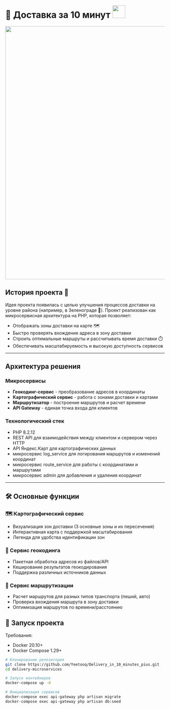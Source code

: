 # 🚀 Доставка за 10 минут <img src="https://media.tenor.com/yWSRmymbu5oAAAAC/delivery-fast.gif" width="40">

<div align="center">
  <img src="https://github.com/user-attachments/assets/ae5c0959-8f2f-4e7c-b515-92eaebaefdca" width="800">
</div>

## История проекта 📖

Идея проекта появилась с целью улучшения процессов доставки на уровне района (например, в Зеленограде 🌆). Проект реализован как микросервисная архитектура на PHP, которая позволяет:

- Отображать зоны доставки на карте 🗺️
- Быстро проверять вхождение адреса в зону доставки
- Строить оптимальные маршруты и рассчитывать время доставки ⏱️
- Обеспечивать масштабируемость и высокую доступность сервисов

---

## Архитектура решения

### Микросервисы
- **Геокодинг-сервис** - преобразование адресов в координаты
- **Картографический сервис** - работа с зонами доставки и картами
- **Маршрутизатор** - построение маршрутов и расчет времени
- **API Gateway** - единая точка входа для клиентов

### Технологический стек
- PHP 8.2.12
- REST API для взаимодействия между клиентом и сервером через HTTP
- API Яндекс.Карт для картографических данных
- микросервис log_service для логирования маршрутов и изменений координат
- микросервис route_service для работы с координатами и маршрутами
- микросервис admin для добавления и удаления координат

---

## 🛠️ Основные функции

### 🗺️ Картографический сервис
- Визуализация зон доставки (3 основные зоны и их пересечения)
- Интерактивная карта с поддержкой масштабирования
- Легенда для удобства идентификации зон

### 📌 Сервис геокодинга
- Пакетная обработка адресов из файлов/API
- Кеширование результатов геокодирования
- Поддержка различных источников данных

### 🚗 Сервис маршрутизации
- Расчет маршрутов для разных типов транспорта (пеший, авто)
- Проверка вхождения маршрута в зону доставки
- Оптимизация маршрутов по времени/расстоянию

## 🚀 Запуск проекта

Требования:
- Docker 20.10+
- Docker Compose 1.29+

```bash
# Клонирование репозитория
git clone https://github.com/Yeetooq/Delivery_in_10_minutes_pius.git
cd delivery-microservices

# Запуск контейнеров
docker-compose up -d

# Инициализация сервисов
docker-compose exec api-gateway php artisan migrate
docker-compose exec api-gateway php artisan db:seed
